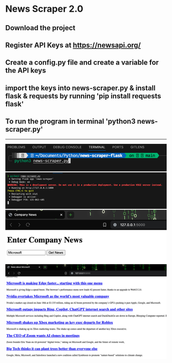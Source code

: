 # News Scraper 2.0

## Download the project

## Register API Keys at https://newsapi.org/

## Create a config.py file and create a variable for the API keys

## import the keys into news-scraper.py & install flask & requests by running 'pip install requests flask'

## To run the program in terminal 'python3 news-scraper.py'

--- 
<img src="photo1.png" />

<img src="photo2.png" />

<img src="photo4.png" />

<img src="photo5.png" />
